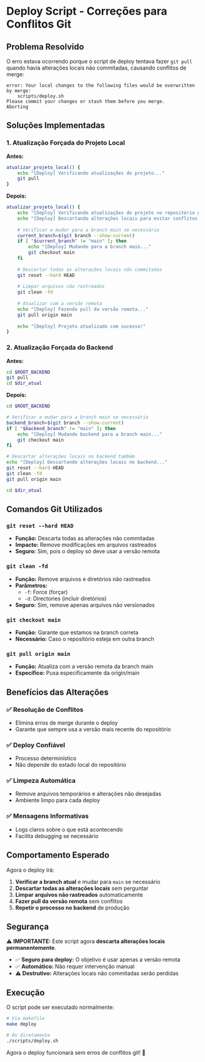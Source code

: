 # Deploy Script - Correções para Conflitos Git

## Problema Resolvido

O erro estava ocorrendo porque o script de deploy tentava fazer `git pull` quando havia alterações locais não commitadas, causando conflitos de merge:

```
error: Your local changes to the following files would be overwritten by merge:
	scripts/deploy.sh
Please commit your changes or stash them before you merge.
Aborting
```

## Soluções Implementadas

### 1. **Atualização Forçada do Projeto Local**

**Antes:**
```bash
atualizar_projeto_local() {
    echo "[Deploy] Verificando atualizações do projeto..."
    git pull
}
```

**Depois:**
```bash
atualizar_projeto_local() {
    echo "[Deploy] Verificando atualizações do projeto no repositório git..."
    echo "[Deploy] Descartando alterações locais para evitar conflitos..."
    
    # Verificar e mudar para a branch main se necessário
    current_branch=$(git branch --show-current)
    if [ "$current_branch" != "main" ]; then
        echo "[Deploy] Mudando para a branch main..."
        git checkout main
    fi
    
    # Descartar todas as alterações locais não commitadas
    git reset --hard HEAD
    
    # Limpar arquivos não rastreados
    git clean -fd
    
    # Atualizar com a versão remota
    echo "[Deploy] Fazendo pull da versão remota..."
    git pull origin main
    
    echo "[Deploy] Projeto atualizado com sucesso!"
}
```

### 2. **Atualização Forçada do Backend**

**Antes:**
```bash
cd $ROOT_BACKEND
git pull
cd $dir_atual
```

**Depois:**
```bash
cd $ROOT_BACKEND

# Verificar e mudar para a branch main se necessário
backend_branch=$(git branch --show-current)
if [ "$backend_branch" != "main" ]; then
    echo "[Deploy] Mudando backend para a branch main..."
    git checkout main
fi

# Descartar alterações locais no backend também
echo "[Deploy] Descartando alterações locais no backend..."
git reset --hard HEAD
git clean -fd
git pull origin main

cd $dir_atual
```

## Comandos Git Utilizados

### `git reset --hard HEAD`
- **Função:** Descarta todas as alterações não commitadas
- **Impacto:** Remove modificações em arquivos rastreados
- **Seguro:** Sim, pois o deploy só deve usar a versão remota

### `git clean -fd`
- **Função:** Remove arquivos e diretórios não rastreados
- **Parâmetros:** 
  - `-f`: Force (forçar)
  - `-d`: Directories (incluir diretórios)
- **Seguro:** Sim, remove apenas arquivos não versionados

### `git checkout main`
- **Função:** Garante que estamos na branch correta
- **Necessário:** Caso o repositório esteja em outra branch

### `git pull origin main`
- **Função:** Atualiza com a versão remota da branch main
- **Específico:** Puxa especificamente da origin/main

## Benefícios das Alterações

### ✅ **Resolução de Conflitos**
- Elimina erros de merge durante o deploy
- Garante que sempre usa a versão mais recente do repositório

### ✅ **Deploy Confiável**
- Processo determinístico
- Não depende do estado local do repositório

### ✅ **Limpeza Automática**
- Remove arquivos temporários e alterações não desejadas
- Ambiente limpo para cada deploy

### ✅ **Mensagens Informativas**
- Logs claros sobre o que está acontecendo
- Facilita debugging se necessário

## Comportamento Esperado

Agora o deploy irá:

1. **Verificar a branch atual** e mudar para `main` se necessário
2. **Descartar todas as alterações locais** sem perguntar
3. **Limpar arquivos não rastreados** automaticamente
4. **Fazer pull da versão remota** sem conflitos
5. **Repetir o processo no backend** de produção

## Segurança

⚠️ **IMPORTANTE:** Este script agora **descarta alterações locais permanentemente**. 

- ✅ **Seguro para deploy:** O objetivo é usar apenas a versão remota
- ✅ **Automático:** Não requer intervenção manual
- ⚠️ **Destrutivo:** Alterações locais não commitadas serão perdidas

## Execução

O script pode ser executado normalmente:

```bash
# Via makefile
make deploy

# Ou diretamente
./scripts/deploy.sh
```

Agora o deploy funcionará sem erros de conflitos git! 🚀
